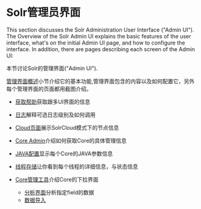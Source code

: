 # Solr管理员界面

This section discusses the Solr Administration User Interface ("Admin UI").
The Overview of the Solr Admin UI explains the basic features of the user interface, what's on the initial Admin UI
page, and how to configure the interface. In addition, there are pages describing each screen of the Admin UI:

本节讨论Solr的管理界面("Admin UI").

[管理界面概述](./admin/overview.md)小节介绍它的基本功能,管理界面包含的内容以及如何配置它，另外每个管理界面的页面都用截图介绍。

* [获取帮助](./admim/assistance.md)获取跟多UI界面的信息
* [日志](./admin/logging.md)解释可选日志级别及如何调用
* [Cloud页面](./admin/cloud.md)展示SolrCloud模式下的节点信息
* [Core Admin](./admin/coreadmin.md)介绍如何获取Core的具体管理信息
* [JAVA配置](./admin/properties.md)显示每个Core的JAVA参数信息
* [线程存储](./admin/dump.md)让你看到每个线程的详细信息，与状态信息

* [Core管理工具](./admin/core.md)介绍Core的下拉界面
    * [分析界面](./admin/core/analysis.md)分析指定field的数据
    * [数据导入](./admin/dataimport.md)
